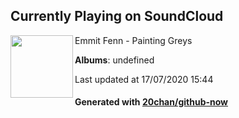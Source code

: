## Currently Playing on SoundCloud

[<img align="left" width="100" src="https://i1.sndcdn.com/artworks-000138224067-fisoy3-t120x120.jpg">](https://soundcloud.com/emmitfenn/painting-greys)

Emmit Fenn - Painting Greys

**Albums**: undefined

Last updated at 17/07/2020 15:44

#### Generated with [20chan/github-now](https://github.com/20chan/github-now)


<!--
**20chan/20chan** is a ✨ _special_ ✨ repository because its `README.md` (this file) appears on your GitHub profile.

Here are some ideas to get you started:

- 🔭 I’m currently working on ...
- 🌱 I’m currently learning ...
- 👯 I’m looking to collaborate on ...
- 🤔 I’m looking for help with ...
- 💬 Ask me about ...
- 📫 How to reach me: ...
- 😄 Pronouns: ...
- ⚡ Fun fact: ...
-->
